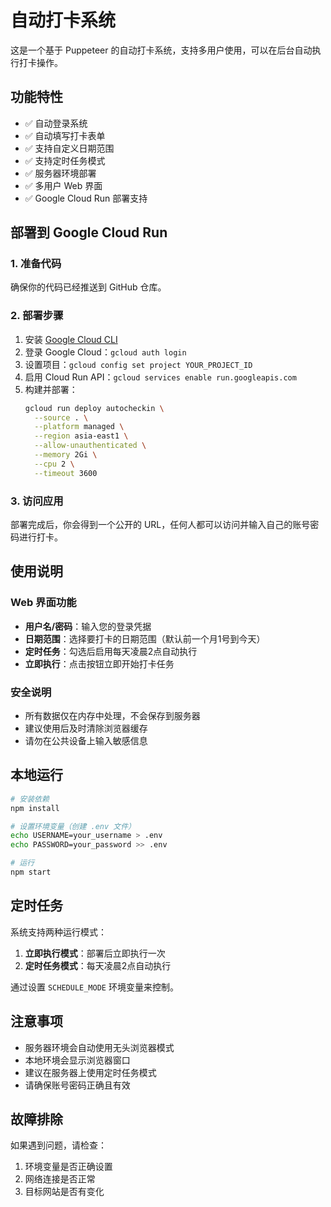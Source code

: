 # 自动打卡系统

这是一个基于 Puppeteer 的自动打卡系统，支持多用户使用，可以在后台自动执行打卡操作。

## 功能特性

- ✅ 自动登录系统
- ✅ 自动填写打卡表单
- ✅ 支持自定义日期范围
- ✅ 支持定时任务模式
- ✅ 服务器环境部署
- ✅ 多用户 Web 界面
- ✅ Google Cloud Run 部署支持

## 部署到 Google Cloud Run

### 1. 准备代码
确保你的代码已经推送到 GitHub 仓库。

### 2. 部署步骤
1. 安装 [Google Cloud CLI](https://cloud.google.com/sdk/docs/install)
2. 登录 Google Cloud：`gcloud auth login`
3. 设置项目：`gcloud config set project YOUR_PROJECT_ID`
4. 启用 Cloud Run API：`gcloud services enable run.googleapis.com`
5. 构建并部署：
   ```bash
   gcloud run deploy autocheckin \
     --source . \
     --platform managed \
     --region asia-east1 \
     --allow-unauthenticated \
     --memory 2Gi \
     --cpu 2 \
     --timeout 3600
   ```

### 3. 访问应用
部署完成后，你会得到一个公开的 URL，任何人都可以访问并输入自己的账号密码进行打卡。

## 使用说明

### Web 界面功能
- **用户名/密码**：输入您的登录凭据
- **日期范围**：选择要打卡的日期范围（默认前一个月1号到今天）
- **定时任务**：勾选后启用每天凌晨2点自动执行
- **立即执行**：点击按钮立即开始打卡任务

### 安全说明
- 所有数据仅在内存中处理，不会保存到服务器
- 建议使用后及时清除浏览器缓存
- 请勿在公共设备上输入敏感信息

## 本地运行

```bash
# 安装依赖
npm install

# 设置环境变量（创建 .env 文件）
echo USERNAME=your_username > .env
echo PASSWORD=your_password >> .env

# 运行
npm start
```

## 定时任务

系统支持两种运行模式：

1. **立即执行模式**：部署后立即执行一次
2. **定时任务模式**：每天凌晨2点自动执行

通过设置 `SCHEDULE_MODE` 环境变量来控制。

## 注意事项

- 服务器环境会自动使用无头浏览器模式
- 本地环境会显示浏览器窗口
- 建议在服务器上使用定时任务模式
- 请确保账号密码正确且有效

## 故障排除

如果遇到问题，请检查：
1. 环境变量是否正确设置
2. 网络连接是否正常
3. 目标网站是否有变化 
